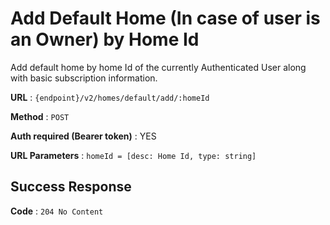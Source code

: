 # Add Default Home (In case of user is an Owner) by Home Id

Add default home by home Id of the currently Authenticated User along with basic
subscription information.

**URL** : `{endpoint}/v2/homes/default/add/:homeId`

**Method** : `POST`

**Auth required (Bearer token)** : YES

**URL Parameters** : `homeId = [desc: Home Id, type: string]`


## Success Response

**Code** : `204 No Content`
